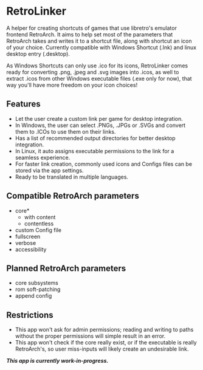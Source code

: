 # RetroLinker
A helper for creating shortcuts of games that use libretro's emulator frontend RetroArch. It aims to help set most of the parameters that RetroArch takes and writes it to a shortcut file, along with shortcut an icon of your choice. Currently compatible with Windows Shortcut (.lnk) and linux desktop entry (.desktop).

As Windows Shortcuts can only use .ico for its icons, RetroLinker comes ready for converting .png, .jpeg and .svg images into .icos, as well to extract .icos from other Windows executable files (.exe only for now), that way you'll have more freedom on your icon choices!

## Features
- Let the user create a custom link per game for desktop integration.
- In Windows, the user can select .PNGs, .JPGs or .SVGs and convert them to .ICOs to use them on their links.
- Has a list of recommended output directories for better desktop integration.
- In Linux, it auto assigns executable permissions to the link for a seamless experience. 
- For faster link creation, commonly used icons and Configs files can be stored via the app settings.
- Ready to be translated in multiple languages.

## Compatible RetroArch parameters
- core*
  - with content
  - contentless
- custom Config file
- fullscreen
- verbose
- accessibility

## Planned RetroArch parameters
- core subsystems
- rom soft-patching
- append config

## Restrictions
- This app won't ask for admin permissions; reading and writing to paths without the proper permissions will simple result in an error.
- This app won't check if the core really exist, or if the executable is really RetroArch's, so user miss-inputs will likely create an undesirable link.   

***This app is currently work-in-progress.***